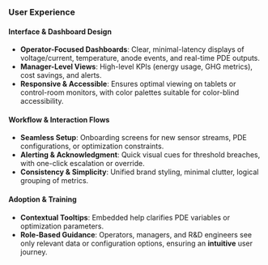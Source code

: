 ### **User Experience**

#### Interface & Dashboard Design
- **Operator-Focused Dashboards**: Clear, minimal-latency displays of voltage/current, temperature, anode events, and real-time PDE outputs.  
- **Manager-Level Views**: High-level KPIs (energy usage, GHG metrics), cost savings, and alerts.  
- **Responsive & Accessible**: Ensures optimal viewing on tablets or control-room monitors, with color palettes suitable for color-blind accessibility.

#### Workflow & Interaction Flows
- **Seamless Setup**: Onboarding screens for new sensor streams, PDE configurations, or optimization constraints.  
- **Alerting & Acknowledgment**: Quick visual cues for threshold breaches, with one-click escalation or override.  
- **Consistency & Simplicity**: Unified brand styling, minimal clutter, logical grouping of metrics.

#### Adoption & Training
- **Contextual Tooltips**: Embedded help clarifies PDE variables or optimization parameters.  
- **Role-Based Guidance**: Operators, managers, and R&D engineers see only relevant data or configuration options, ensuring an **intuitive** user journey.
